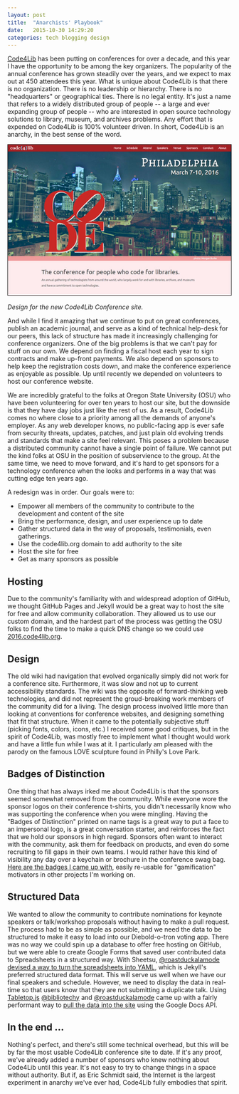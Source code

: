 ```yaml
---
layout: post
title:  "Anarchists' Playbook"
date:   2015-10-30 14:29:20
categories: tech blogging design
---
```


[Code4Lib](http://2016.code4lib.org) has been putting on conferences for over a decade, and this year I have the opportunity to be among the key organizers.  The popularity of the annual conference has grown steadily over the years, and we expect to max out at 450 attendees this year. What is unique about Code4Lib is that there is no organization.  There is no leadership or hierarchy.  There is no "headquarters" or geographical ties.  There is no legal entity.  It's just a name that refers to a widely distributed group of people -- a large and ever expanding group of people -- who are interested in open source technology solutions to library, museum, and archives problems. Any effort that is expended on Code4Lib is 100% volunteer driven.  In short, Code4Lib is an anarchy, in the best sense of the word.

![Code4Lib 2016 Conference website landing page](/img/c4l_site.jpg)

*Design for the new Code4Lib Conference site.*


And while I find it amazing that we continue to put on great conferences, publish an academic journal, and serve as a kind of technical help-desk for our peers, this lack of structure has made it increasingly challenging for conference organizers.  One of the big problems is that we can't pay for stuff on our own.  We depend on finding a fiscal host each year to sign contracts and make up-front payments.  We also depend on sponsors to help keep the registration costs down, and make the conference experience as enjoyable as possible.  Up until recently we depended on volunteers to host our conference website.

We are incredibly grateful to the folks at Oregon State University (OSU) who have been volunteering for over ten years to host our site, but the downside is that they have day jobs just like the rest of us.  As a result, Code4Lib comes no where close to a priority among all the demands of anyone's employer.  As any web developer knows, no public-facing app is ever safe from security threats, updates, patches, and just plain old evolving trends and standards that make a site feel relevant.  This poses a problem because a distributed community cannot have a single point of failure.  We cannot put the kind folks at OSU in the position of subservience to the group.  At the same time, we need to move forward, and it's hard to get sponsors for a technology conference when the looks and performs in a way that was cutting edge ten years ago.

A redesign was in order.  Our goals were to:

* Empower all members of the community to contribute to the development and content of the site
* Bring the performance, design, and user experience up to date
* Gather structured data in the way of proposals, testimonials, even gatherings.
* Use the code4lib.org domain to add authority to the site
* Host the site for free
* Get as many sponsors as possible

## Hosting
Due to the community's familiarity with and widespread adoption of GitHub, we thought GitHub Pages and Jekyll would be a great way to host the site for free and allow community collaboration.  They allowed us to use our custom domain, and the hardest part of the process was getting the OSU folks to find the time to make a quick DNS change so we could use [2016.code4lib.org](http://2016.code4lib.org).

## Design
The old wiki had navigation that evolved organically simply did not work for a conference site.  Furthermore, it was slow and not up to current accessibility standards.  The wiki was the opposite of forward-thinking web technologies, and did not represent the groud-breaking work members of the community did for a living.  The design process involved little more than looking at conventions for conference websites, and designing something that fit that structure.  When it came to the potentially subjective stuff (picking fonts, colors, icons, etc.) I received some good critiques, but in the spirit of Code4Lib, was mostly free to implement what I thought would work and have a little fun while I was at it. I particularly am pleased with the parody on the famous LOVE sculpture found in Philly's Love Park.

## Badges of Distinction
One thing that has always irked me about Code4Lib is that the sponsors seemed somewhat removed from the community.  While everyone wore the sponsor logos on their conference t-shirts, you didn't necessarily know who was supporting the conference when you were mingling.  Having the "Badges of Distinction" printed on name tags is a great way to put a face to an impersonal logo, is a great conversation starter, and reinforces the fact that we hold our sponsors in high regard.  Sponsors often want to interact with the community, ask them for feedback on products, and even do some recruiting to fill gaps in their own teams.  I would rather have this kind of visibility any day over a keychain or brochure in the conference swag bag.  [Here are the badges I came up with](http://localhost:4000/prospectus.html#General-Sponsorship), easily re-usable for "gamification" motivators in other projects I'm working on.

## Structured Data
We wanted to allow the community to contribute nominations for keynote speakers or talk/workshop proposals without having to make a pull request.  The process had to be as simple as possible, and we need the data to be structured to make it easy to load into our Diebold-o-tron voting app.  There was no way we could spin up a database to offer free hosting on GitHub, but we were able to create Google Forms that saved user contributed data to Spreadsheets in a structured way.  With Sheetsu, [@roastduckalamode devised a way to turn the spreadsheets into YAML](http://roastduckalamode.github.io/fromSheetsToJekyll/), which is Jekyll's preferred structured data format.  This will serve us well when we have our final speakers and schedule.  However, we need to display the data in real-time so that users know that they are not submitting a duplicate talk.  Using [Tabletop.js](https://github.com/jsoma/tabletop) [@bibliotechy](https://github.com/bibliotechy) and [@roastduckalamode](https://github.com/roastduckalamode) came up with a fairly performant way to [pull the data into the site](http://2016.code4lib.org/proposed-talks.html) using the Google Docs API.

## In the end &hellip;
Nothing's perfect, and there's still some technical overhead, but this will be by far the most usable Code4Lib conference site to date.  If it's any proof, we've already added a number of sponsors who knew nothing about Code4Lib until this year.  It's not easy to try to change things in a space without authority. But if, as Eric Schmidt said, the Internet is the largest experiment in anarchy we've ever had, Code4Lib fully embodies that spirit.  

